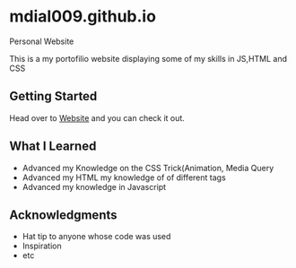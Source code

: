 # mdial009.github.io
Personal Website

This is a my portofilio website displaying some of my skills in JS,HTML and CSS

## Getting Started
Head over to [Website](https://mdial009.github.io/) and you can check it out.

## What I Learned
* Advanced my Knowledge on the CSS Trick(Animation, Media Query
* Advanced my HTML my knowledge of of different tags 
* Advanced my knowledge in Javascript






## Acknowledgments
* Hat tip to anyone whose code was used
* Inspiration
* etc
